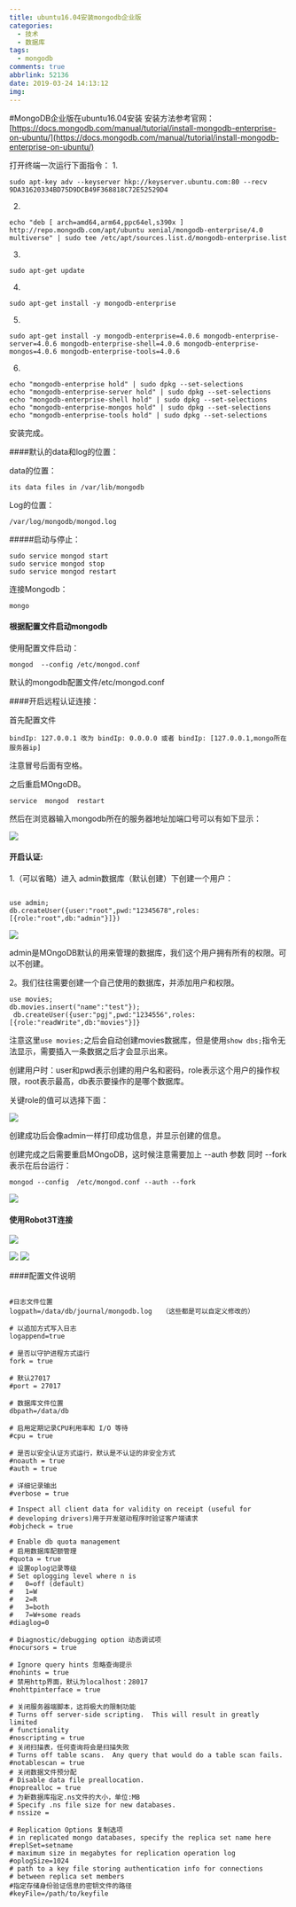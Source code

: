 ```yaml
---
title: ubuntu16.04安装mongodb企业版
categories:
  - 技术
  - 数据库
tags:
  - mongodb
comments: true
abbrlink: 52136
date: 2019-03-24 14:13:12
img:
---
```


#MongoDB企业版在ubuntu16.04安装
安装方法参考官网：[https://docs.mongodb.com/manual/tutorial/install-mongodb-enterprise-on-ubuntu/](https://docs.mongodb.com/manual/tutorial/install-mongodb-enterprise-on-ubuntu/)

打开终端一次运行下面指令：
1.

```
sudo apt-key adv --keyserver hkp://keyserver.ubuntu.com:80 --recv 9DA31620334BD75D9DCB49F368818C72E52529D4
```

2.

```
echo "deb [ arch=amd64,arm64,ppc64el,s390x ] http://repo.mongodb.com/apt/ubuntu xenial/mongodb-enterprise/4.0 multiverse" | sudo tee /etc/apt/sources.list.d/mongodb-enterprise.list
```

3.
```
sudo apt-get update
```
4.
```
sudo apt-get install -y mongodb-enterprise
```
5.

```
sudo apt-get install -y mongodb-enterprise=4.0.6 mongodb-enterprise-server=4.0.6 mongodb-enterprise-shell=4.0.6 mongodb-enterprise-mongos=4.0.6 mongodb-enterprise-tools=4.0.6
```

6.

```
echo "mongodb-enterprise hold" | sudo dpkg --set-selections
echo "mongodb-enterprise-server hold" | sudo dpkg --set-selections
echo "mongodb-enterprise-shell hold" | sudo dpkg --set-selections
echo "mongodb-enterprise-mongos hold" | sudo dpkg --set-selections
echo "mongodb-enterprise-tools hold" | sudo dpkg --set-selections
```

安装完成。

####默认的data和log的位置：

data的位置：

```
its data files in /var/lib/mongodb
```
Log的位置：

```
/var/log/mongodb/mongod.log 
```

#####启动与停止：

```
sudo service mongod start
sudo service mongod stop
sudo service mongod restart
```


连接Mongodb：

```
mongo
```


#### 根据配置文件启动mongodb

使用配置文件启动：


```
mongod  --config /etc/mongod.conf 

```
默认的mongodb配置文件/etc/mongod.conf 


####开启远程认证连接：

首先配置文件


```
bindIp: 127.0.0.1 改为 bindIp: 0.0.0.0 或者 bindIp: [127.0.0.1,mongo所在服务器ip]

```
注意冒号后面有空格。

之后重启MOngoDB。

```
service  mongod  restart
```

然后在浏览器输入mongodb所在的服务器地址加端口号可以有如下显示：

![](http://puguojing-hexo.oss-cn-shanghai.aliyuncs.com/QQ20190324-0.png)



#### 开启认证:

1.（可以省略）进入 admin数据库（默认创建）下创建一个用户：


```

use admin;
db.createUser({user:"root",pwd:"12345678",roles:[{role:"root",db:"admin"}]})

```
![](http://puguojing-hexo.oss-cn-shanghai.aliyuncs.com/QQ20190324-3.png)

admin是MOngoDB默认的用来管理的数据库，我们这个用户拥有所有的权限。可以不创建。

2。我们往往需要创建一个自己使用的数据库，并添加用户和权限。

```
use movies;
db.movies.insert("name":"test"});
 db.createUser({user:"pgj",pwd:"1234556",roles:[{role:"readWrite",db:"movies"}]}
```
注意这里`use movies;`之后会自动创建movies数据库，但是使用`show dbs;`指令无法显示，需要插入一条数据之后才会显示出来。

创建用户时：user和pwd表示创建的用户名和密码，role表示这个用户的操作权限，root表示最高，db表示要操作的是哪个数据库。

关键role的值可以选择下面：

![](http://puguojing-hexo.oss-cn-shanghai.aliyuncs.com/447370-20171117151015562-892340916.png)

创建成功后会像admin一样打印成功信息，并显示创建的信息。

创建完成之后需要重启MOngoDB，这时候注意需要加上  --auth 参数 同时 --fork 表示在后台运行：

```
mongod --config  /etc/mongod.conf --auth --fork
```

![](http://puguojing-hexo.oss-cn-shanghai.aliyuncs.com/ewwewq34234234324.png)


#### 使用Robot3T连接

![](http://puguojing-hexo.oss-cn-shanghai.aliyuncs.com/QQ20190324-181251@2x.png)

![](http://puguojing-hexo.oss-cn-shanghai.aliyuncs.com/QQ20190324-181311@2x.png)
![](http://puguojing-hexo.oss-cn-shanghai.aliyuncs.com/QQ20190324-181420@2x.png)



####配置文件说明

```

#日志文件位置
logpath=/data/db/journal/mongodb.log　　（这些都是可以自定义修改的）

# 以追加方式写入日志
logappend=true

# 是否以守护进程方式运行
fork = true

# 默认27017
#port = 27017

# 数据库文件位置
dbpath=/data/db

# 启用定期记录CPU利用率和 I/O 等待
#cpu = true

# 是否以安全认证方式运行，默认是不认证的非安全方式
#noauth = true
#auth = true

# 详细记录输出
#verbose = true

# Inspect all client data for validity on receipt (useful for
# developing drivers)用于开发驱动程序时验证客户端请求
#objcheck = true

# Enable db quota management
# 启用数据库配额管理
#quota = true
# 设置oplog记录等级
# Set oplogging level where n is
#   0=off (default)
#   1=W
#   2=R
#   3=both
#   7=W+some reads
#diaglog=0

# Diagnostic/debugging option 动态调试项
#nocursors = true

# Ignore query hints 忽略查询提示
#nohints = true
# 禁用http界面，默认为localhost：28017
#nohttpinterface = true

# 关闭服务器端脚本，这将极大的限制功能
# Turns off server-side scripting.  This will result in greatly limited
# functionality
#noscripting = true
# 关闭扫描表，任何查询将会是扫描失败
# Turns off table scans.  Any query that would do a table scan fails.
#notablescan = true
# 关闭数据文件预分配
# Disable data file preallocation.
#noprealloc = true
# 为新数据库指定.ns文件的大小，单位:MB
# Specify .ns file size for new databases.
# nssize =

# Replication Options 复制选项
# in replicated mongo databases, specify the replica set name here
#replSet=setname
# maximum size in megabytes for replication operation log
#oplogSize=1024
# path to a key file storing authentication info for connections
# between replica set members
#指定存储身份验证信息的密钥文件的路径
#keyFile=/path/to/keyfile
```


